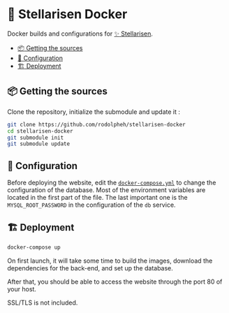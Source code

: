 # :whale: Stellarisen Docker

Docker builds and configurations for [:sparkles: Stellarisen](https://github.com/rodolpheh/stellarisen).

- [:package: Getting the sources](#package-getting-the-sources)
- [:wrench: Configuration](#wrench-configuration)
- [:building_construction: Deployment](#buildingconstruction-deployment)

## :package: Getting the sources

Clone the repository, initialize the submodule and update it :

```bash
git clone https://github.com/rodolpheh/stellarisen-docker
cd stellarisen-docker
git submodule init
git submodule update
```

## :wrench: Configuration

Before deploying the website, edit the [`docker-compose.yml`](./docker-compose.yml) to change the configuration of the database. Most of the environment variables are located in the first part of the file. The last important one is the `MYSQL_ROOT_PASSWORD` in the configuration of the `db` service.

## :building_construction: Deployment

```bash
docker-compose up
```

On first launch, it will take some time to build the images, download the dependencies for the back-end, and set up the database.

After that, you should be able to access the website through the port 80 of your host.

SSL/TLS is not included.